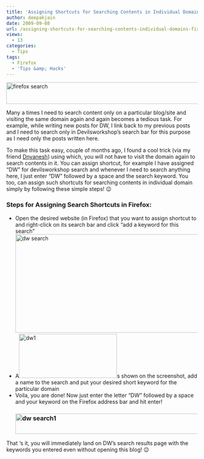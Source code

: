 ```yaml
---
title: 'Assigning Shortcuts for Searching Contents in Individual Domains [Firefox Tip]'
author: deepakjain
date: 2009-09-08
url: /assigning-shortcuts-for-searching-contents-individual-domains-firefox-tip/
views:
  - 13
categories:
  - Tips
tags:
  - Firefox
  - 'Tips &amp; Hacks'
---
```

<img class="alignleft size-full wp-image-13924" src="http://cdn.devilsworkshop.org/files/2009/09/firefox-search.png" alt="firefox search" width="570" height="57" />

Many a times I need to search content only on a particular blog/site and visiting the same domain again and again becomes a tedious task. For example, while writing new posts for DW, I link back to my previous posts and I need to search only in Devilsworkshop’s search bar for this purpose as I need only the posts written here.

To make this task easy, couple of months ago, I found a cool trick (via my friend <a href="http://www.dnyanesh.com" onclick="_gaq.push(['_trackEvent', 'outbound-article', 'http://www.dnyanesh.com', 'Dnyanesh']);" rel="nofollow">Dnyanesh</a>) using which, you will not have to visit the domain again to search contents in it. You can assign shortcut, for example I have assigned “DW” for devilsworkshop search and whenever I need to search anything here, I just enter “DW” followed by a space and the search keyword. You too, can assign such shortcuts for searching contents in individual domain simply by following these simple steps! 😉

### Steps for Assigning Search Shortcuts in Firefox:

  * Open the desired website (in Firefox) that you want to assign shortcut to and right-click on its search bar and click “add a keyword for this search”  
    <img class="size-full wp-image-13925 alignnone" src="http://cdn.devilsworkshop.org/files/2009/09/dw-search.png" alt="dw search" width="531" height="259" />
  * A<img class="alignright size-full wp-image-13927" src="http://cdn.devilsworkshop.org/files/2009/09/dw11.png" alt="dw1" width="258" height="116" />s shown on the screenshot, add a name to the search and put your desired short keyword for the particular domain
  * Voila, you are done! Now just enter the letter “DW” followed by a space and your keyword on the Firefox address bar and hit enter!  
    ### <img class="alignnone size-full wp-image-13926" src="http://cdn.devilsworkshop.org/files/2009/09/dw-search1.png" alt="dw search1" width="545" height="53" />

That &#8216;s it, you will immediately land on DW&#8217;s search results page with the keywords you entered even without opening this blog! 😉
